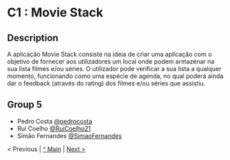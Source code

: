 # C1 : Movie Stack

## Description
A aplicação Movie Stack consiste na ideia de criar uma aplicação com o objetivo de fornecer aos utilizadores um local onde podem armazenar na sua lista filmes e/ou séries. O utilizador pode verificar a sua lista a qualquer momento, funcionando como uma espécie de agenda, no qual poderá ainda dar o feedback (através do rating) dos filmes e/ou séries que assistiu.


## Group 5
* Pedro Costa [@pedrocosta](https://github.com/pedroscosta9)
* Rui Coelho [@RuiCoelho21](https://github.com/RuiCoelho21)
* Simão Fernandes [@SimaoFernandes](https://github.com/SimaoFernandes)

< Previous | [^ Main](https://github.com/movie-stack/report-main/tree/main/docs) | [Next >](c2.md)
